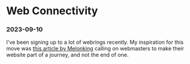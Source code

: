 # Web Connectivity

### 2023-09-10

I've been signing up to a lot of webrings recently. My inspiration for this move was [this article by Melonking]([MELONS4EVER](https://melonking.net/melon?z=/frames/thoughts)) calling on webmasters to make their website part of a journey, and not the end of one.
